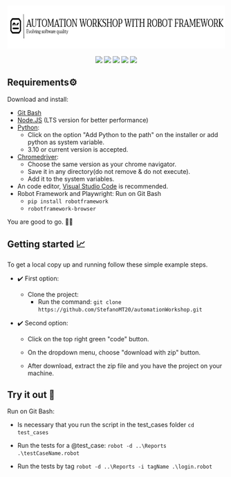 <p align="center">
  <img src="/img/readme-img.png" width="700" height="100" />
</p>
<p align="center">
<img src="https://img.shields.io/badge/python-3670A0?style=for-the-badge&logo=python&logoColor=ffdd54"  />
<img src="https://img.shields.io/badge/-TestingLibrary-%23E33332?style=for-the-badge&logo=testing-library&logoColor=white"  />
<img src="https://img.shields.io/badge/node.js-6DA55F?style=for-the-badge&logo=node.js&logoColor=white4"  />
<img src="https://img.shields.io/badge/Visual%20Studio%20Code-0078d7.svg?style=for-the-badge&logo=visual-studio-code&logoColor=white"  />
<img src="https://img.shields.io/badge/-Playwright-orange?style=for-the-badge"  />
</p>

## Requirements⚙️
Download and install:
- [Git Bash](https://git-scm.com/) 
- [Node.JS](https://nodejs.org/en/) (LTS version for better performance)
- [Python](https://www.python.org/):
	- Click on the option "Add Python to the path" on the installer or add python as system variable.
	- 3.10 or current version is accepted.
- [Chromedriver](https://chromedriver.chromium.org/downloads):
	 - Choose the same version as your chrome navigator.
	 - Save it in any directory(do not remove & do not execute).
	 - Add it to the system variables.
- An code editor, [Visual Studio Code](https://code.visualstudio.com/) is recommended.
- Robot Framework and Playwright:
	Run on Git Bash
	- ```pip install robotframework ```
	- ```robotframework-browser ```

You are good to go. :robot::white_check_mark:

## Getting started 📈
To get a local copy up and running follow these simple example steps.
- :heavy_check_mark: First option:
	- Clone the project:
		- Run the command:  ```git clone https://github.com/StefanoMT20/automationWorkshop.git ``` 

 - :heavy_check_mark: Second option:

	-   Click on the top right green "code" button.
    
	-   On the dropdown menu, choose "download with zip" button.
    
	-   After download, extract the zip file and you have the project on your machine.

## Try it out :bow_and_arrow:
Run on Git Bash:
 - Is necessary that you run the script in the test_cases folder
	 ```cd test_cases ```
- Run the tests for a @test_case:
```robot -d ..\Reports .\testCaseName.robot```

- Run the tests by tag
```robot -d ..\Reports -i tagName .\login.robot```
